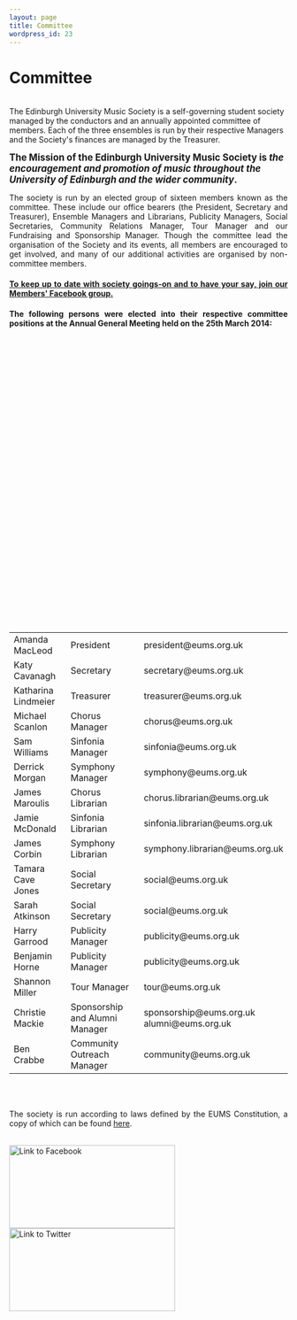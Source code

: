 ```yaml
---
layout: page
title: Committee
wordpress_id: 23
---
```


<h1 style="text-align: justify;">Committee</h1><br />
<span style="text-align: justify;">The Edinburgh University Music Society is a self-governing student society managed by the conductors and an annually appointed committee of members. Each of the three ensembles is run by their respective Managers and the Society's finances are managed by the Treasurer.</span></p>
<p><strong><span style="text-align: justify;"><big>The Mission of the Edinburgh University Music Society is <em>the encouragement and promotion of music throughout the University of Edinburgh and the wider community</em>.</big></span></strong></p>
<p style="text-align: justify;">The society is run by an elected group of sixteen members known as the committee. These include our office bearers (the President, Secretary and Treasurer), Ensemble Managers and Librarians, Publicity Managers,&nbsp;Social Secretaries, Community Relations Manager, Tour Manager and our Fundraising and Sponsorship Manager.&nbsp;Though the committee lead the organisation of the Society and its events, all members are encouraged to get involved, and many of our additional activities are organised by non-committee members.</p></p>
<h4 style="text-align: justify;"><strong><a title="The Members' Facebook Group (this is different to our Facebook Page)" href="http://www.facebook.com/groups/ed.music.society/" target="_blank">To keep up to date with society goings-on and to have your say, join our Members' Facebook group.</a></strong></h4></p>
<h4 style="text-align: justify;">The following persons were elected into their respective committee positions at the&nbsp;Annual General Meeting held on the 25th March 2014:</h4></p>
<table style="width: 100%;">
<tbody>
<tr>
<td>Amanda MacLeod</td></p>
<td>President</td></p>
<td>president@eums.org.uk</td><br />
</tr></p>
<tr>
<td>Katy Cavanagh</td></p>
<td>Secretary</td></p>
<td>secretary@eums.org.uk</td><br />
</tr></p>
<tr>
<td>Katharina Lindmeier</td></p>
<td>Treasurer</td></p>
<td>treasurer@eums.org.uk</td><br />
</tr></p>
<tr>
<td>Michael Scanlon</td></p>
<td>Chorus Manager</td></p>
<td>chorus@eums.org.uk</td><br />
</tr></p>
<tr>
<td>Sam Williams</td></p>
<td>Sinfonia Manager</td></p>
<td>sinfonia@eums.org.uk</td><br />
</tr></p>
<tr>
<td>Derrick Morgan</td></p>
<td>Symphony Manager</td></p>
<td>symphony@eums.org.uk</td><br />
</tr></p>
<tr>
<td>James Maroulis</td></p>
<td>Chorus Librarian</td></p>
<td>chorus.librarian@eums.org.uk</td><br />
</tr></p>
<tr>
<td>Jamie McDonald</td></p>
<td>Sinfonia Librarian</td></p>
<td>sinfonia.librarian@eums.org.uk</td><br />
</tr></p>
<tr>
<td>James Corbin</td></p>
<td>Symphony Librarian</td></p>
<td>symphony.librarian@eums.org.uk</td><br />
</tr></p>
<tr>
<td>Tamara Cave Jones</td></p>
<td>Social Secretary</td></p>
<td>social@eums.org.uk</td><br />
</tr></p>
<tr>
<td>Sarah Atkinson</td></p>
<td>Social Secretary</td></p>
<td>social@eums.org.uk</td><br />
</tr></p>
<tr>
<td>Harry Garrood</td></p>
<td>Publicity Manager</td></p>
<td>publicity@eums.org.uk</td><br />
</tr></p>
<tr>
<td>Benjamin Horne</td></p>
<td>Publicity Manager</td></p>
<td>publicity@eums.org.uk</td><br />
</tr></p>
<tr>
<td>Shannon Miller</td></p>
<td>Tour Manager</td></p>
<td>tour@eums.org.uk</td><br />
</tr></p>
<tr>
<td>Christie Mackie</td></p>
<td>Sponsorship and Alumni Manager</td></p>
<td>sponsorship@eums.org.uk<br />
alumni@eums.org.uk</td><br />
</tr></p>
<tr>
<td>Ben Crabbe</td></p>
<td>Community Outreach Manager</td></p>
<td>community@eums.org.uk</td><br />
</tr><br />
</tbody><br />
</table><br />
<span style="text-align: justify;">&nbsp;</span></p>
<p style="text-align: justify;">The society is run according to laws defined by the EUMS Constitution, a copy of which can be found <a title="EUMS Membership" href="http://eums.eusa.ed.ac.uk/society/membership/">here</a>.</p><br />
<a href="http://www.facebook.com/ed.music.society"><img title="Facebook" src="http://eums.eusa.ed.ac.uk/wp-content/uploads/build/socialfinder_fb.png" alt="Link to Facebook" width="300" height="150" /></a><a href="http://twitter.com/edmusicsociety"><img title="Twitter" src="http://eums.eusa.ed.ac.uk/wp-content/uploads/build/socialfinder_tw.png" alt="Link to Twitter" width="300" height="150" /></a></p>
